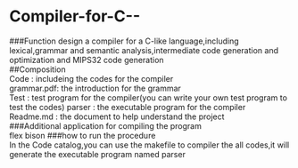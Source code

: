 # Compiler-for-C--
###Function
design a compiler for a C-like language,including lexical,grammar and semantic analysis,intermediate code generation and optimization and MIPS32 code generation  
##Composition  
Code : includeing the codes for the compiler  
grammar.pdf: the introduction for the grammar  
Test : test program for the compiler(you can write your own test program to test the codes)
parser : the executable program for the compiler  
Readme.md : the document to help understand the project  
###Additional application for compiling the program   
flex bison
###how to run the procedure  
In the Code catalog,you can use the makefile to compiler the all codes,it will generate the executable program named parser  

